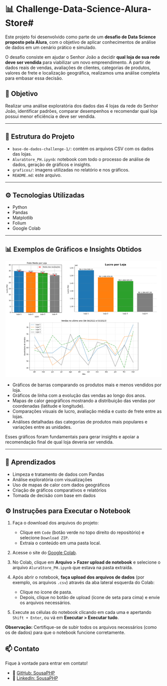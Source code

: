 # 📊 Challenge-Data-Science-Alura-Store# 

Este projeto foi desenvolvido como parte de um **desafio de Data Science proposto pela Alura**, com o objetivo de aplicar conhecimentos de análise de dados em um cenário prático e simulado.

O desafio consiste em ajudar o Senhor João a decidir **qual loja de sua rede deve ser vendida** para viabilizar um novo empreendimento. A partir de dados reais de vendas, avaliações de clientes, categorias de produtos, valores de frete e localização geográfica, realizamos uma análise completa para embasar essa decisão.

## 🧠 Objetivo

Realizar uma análise exploratória dos dados das 4 lojas da rede do Senhor João, identificar padrões, comparar desempenhos e recomendar qual loja possui menor eficiência e deve ser vendida.

---

## 📁 Estrutura do Projeto

- `base-de-dados-challenge-1/`: contém os arquivos CSV com os dados das lojas.
- `AluraStore_PH.ipynb`: notebook com todo o processo de análise de dados, geração de gráficos e insights.
- `graficos/`: imagens utilizadas no relatório e nos gráficos.
- `README.md`: este arquivo.

---

## ⚙️ Tecnologias Utilizadas

- Python 
- Pandas
- Matplotlib
- Folium
- Google Colab
---
## 📊 Exemplos de Gráficos e Insights Obtidos
![exemplos](https://github.com/SousaPHP/Challenge-Data-Science-Alura-Store/blob/main/graficos/Exemplos.png)
- Gráficos de barras comparando os produtos mais e menos vendidos por loja.
- Gráficos de linha com a evolução das vendas ao longo dos anos.
- Mapas de calor geográficos mostrando a distribuição das vendas por coordenadas (latitude e longitude).
- Comparações visuais de lucro, avaliação média e custo de frete entre as lojas.
- Análises detalhadas das categorias de produtos mais populares e variações entre as unidades.

Esses gráficos foram fundamentais para gerar insights e apoiar a recomendação final de qual loja deveria ser vendida.

---
## 🧠 Aprendizados

- Limpeza e tratamento de dados com Pandas  
- Análise exploratória com visualizações  
- Uso de mapas de calor com dados geográficos  
- Criação de gráficos comparativos e relatórios  
- Tomada de decisão com base em dados
  
## ⚙️ Instruções para Executar o Notebook

1. Faça o download dos arquivos do projeto:
   - Clique em `Code` (botão verde no topo direito do repositório) e selecione `Download ZIP`.
   - Extraia o conteúdo em uma pasta local.

2. Acesse o site do [Google Colab](https://colab.research.google.com/).

3. No Colab, clique em **Arquivo > Fazer upload de notebook** e selecione o arquivo `AluraStore_PH.ipynb` que estava na pasta extraída.

4. Após abrir o notebook, **faça upload dos arquivos de dados** (por exemplo, os arquivos `.csv`) através da aba lateral esquerda do Colab:
   - Clique no ícone de pasta.
   - Depois, clique no botão de upload (ícone de seta para cima) e envie os arquivos necessários.

5. Execute as células do notebook clicando em cada uma e apertando `Shift + Enter`, ou vá em **Executar > Executar tudo**.

**Observação:** Certifique-se de subir todos os arquivos necessários (como os de dados) para que o notebook funcione corretamente.

## 📫 Contato

Fique à vontade para entrar em contato!

- 🔗 [GitHub: SousaPHP](https://github.com/SousaPHP)  
- 💼 [LinkedIn: SousaPHP](https://www.linkedin.com/in/sousaphp/)

